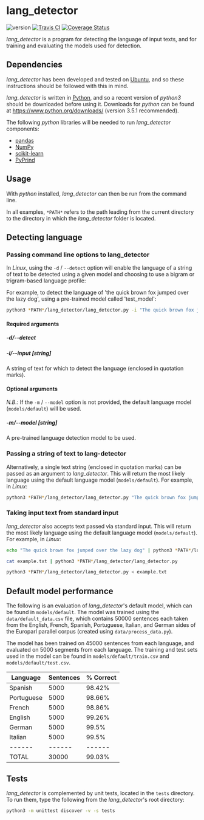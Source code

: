 # lang_detector

![version](https://img.shields.io/badge/version-0.1-important.svg) [![Travis CI](https://travis-ci.com/steveneale/lang_detector.svg?branch=master)](https://travis-ci.org/steveneale/lang_detector) [![Coverage Status](https://coveralls.io/repos/github/steveneale/lang_detector/badge.svg?branch=develop)](https://coveralls.io/github/steveneale/lang_detector?branch=develop)

*lang_detector* is a program for detecting the language of input texts, and for training and evaluating the models used for detection.


## Dependencies

*lang_detector* has been developed and tested on [Ubuntu](https://www.ubuntu.com/), and so these instructions should be followed with this in mind.

*lang_detector* is written in [Python](https://www.python.org/), and so a recent version of *python3* should be downloaded before using it. Downloads for *python* can be found at https://www.python.org/downloads/ (version 3.5.1 recommended).

The following *python* libraries will be needed to run *lang_detector* components:
* [pandas](https://pandas.pydata.org/)
* [NumPy](http://www.numpy.org/)
* [scikit-learn](https://scikit-learn.org/stable/)
* [PyPrind](https://pypi.org/project/PyPrind/)


## Usage

With *python* installed, *lang_detector* can then be run from the command line.

In all examples, `*PATH*` refers to the path leading from the current directory to the directory in which the *lang_detector* folder is located.


## Detecting language

### Passing command line options to lang_detector

In *Linux*, using the `-d` / `--detect` option will enable the language of a string of text to be detected using a given model and choosing to use a bigram or trigram-based language profile:

For example, to detect the language of 'the quick brown fox jumped over the lazy dog', using a pre-trained model called 'test_model':

```bash
python3 *PATH*/lang_detector/lang_detector.py -i "The quick brown fox jumped over the lazy dog" -m models/test_model
```

#### Required arguments

##### -d/--detect

##### -i/--input [*string*]

A string of text for which to detect the language (enclosed in quotation marks). 

#### Optional arguments

*N.B.*: If the `-m` / `--model` option is not provided, the default language model (`models/default`) will be used.

##### -m/--model [*string*]

A pre-trained language detection model to be used.


### Passing a string of text to lang-detector

Alternatively, a single text string (enclosed in quotation marks) can be passed as an argument to *lang_detector*. This will return the most likely language using the default language model (`models/default`). For example, in *Linux*:

```bash
python3 *PATH*/lang_detector/lang_detector.py "The quick brown fox jumped over the lazy dog"
```

### Taking input text from standard input

*lang_detector* also accepts text passed via standard input. This will return the most likely language using the default language model (`models/default`). For example, in *Linux*:

```bash
echo "The quick brown fox jumped over the lazy dog" | python3 *PATH*/lang_detector/lang_detector.py
```

```bash
cat example.txt | python3 *PATH*/lang_detector/lang_detector.py
```

```bash
python3 *PATH*/lang_detector/lang_detector.py < example.txt
```


## Default model performance

The following is an evaluation of *lang_detector*'s default model, which can be found in `models/default`. The model was trained using the `data/default_data.csv` file, which contains 50000 sentences each taken from the English, French, Spanish, Portuguese, Italian, and German sides of the Europarl parallel corpus (created using `data/process_data.py`).

The model has been trained on 45000 sentences from each language, and evaluated on 5000 segments from each language. The training and test sets used in the model can be found in `models/default/train.csv` and `models/default/test.csv`.

| Language | Sentences | % Correct |
| ------ | ------ | ------ |
| Spanish | 5000 | 98.42% |
| Portuguese | 5000 | 98.66% |
| French | 5000 | 98.86% |
| English | 5000 | 99.26% |
| German | 5000 | 99.5% |
| Italian | 5000 | 99.5% |
| ------ | ------ | ------ |
| TOTAL | 30000 | 99.03% |


## Tests

*lang_detector* is complemented by unit tests, located in the `tests` directory. To run them, type the following from the *lang_detector*'s root directory:

```bash
python3 -m unittest discover -v -s tests
```